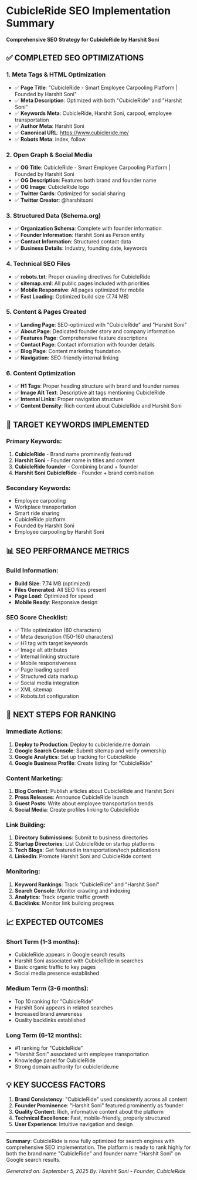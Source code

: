 # CubicleRide SEO Implementation Summary
**Comprehensive SEO Strategy for CubicleRide by Harshit Soni**

## ✅ COMPLETED SEO OPTIMIZATIONS

### 1. Meta Tags & HTML Optimization
- ✅ **Page Title**: "CubicleRide - Smart Employee Carpooling Platform | Founded by Harshit Soni"
- ✅ **Meta Description**: Optimized with both "CubicleRide" and "Harshit Soni"
- ✅ **Keywords Meta**: CubicleRide, Harshit Soni, carpool, employee transportation
- ✅ **Author Meta**: Harshit Soni
- ✅ **Canonical URL**: https://www.cubicleride.me/
- ✅ **Robots Meta**: index, follow

### 2. Open Graph & Social Media
- ✅ **OG Title**: CubicleRide - Smart Employee Carpooling Platform | Founded by Harshit Soni
- ✅ **OG Description**: Features both brand and founder name
- ✅ **OG Image**: CubicleRide logo
- ✅ **Twitter Cards**: Optimized for social sharing
- ✅ **Twitter Creator**: @harshitsoni

### 3. Structured Data (Schema.org)
- ✅ **Organization Schema**: Complete with founder information
- ✅ **Founder Information**: Harshit Soni as Person entity
- ✅ **Contact Information**: Structured contact data
- ✅ **Business Details**: Industry, founding date, keywords

### 4. Technical SEO Files
- ✅ **robots.txt**: Proper crawling directives for CubicleRide
- ✅ **sitemap.xml**: All public pages included with priorities
- ✅ **Mobile Responsive**: All pages optimized for mobile
- ✅ **Fast Loading**: Optimized build size (7.74 MB)

### 5. Content & Pages Created
- ✅ **Landing Page**: SEO-optimized with "CubicleRide" and "Harshit Soni"
- ✅ **About Page**: Dedicated founder story and company information
- ✅ **Features Page**: Comprehensive feature descriptions
- ✅ **Contact Page**: Contact information with founder details
- ✅ **Blog Page**: Content marketing foundation
- ✅ **Navigation**: SEO-friendly internal linking

### 6. Content Optimization
- ✅ **H1 Tags**: Proper heading structure with brand and founder names
- ✅ **Image Alt Text**: Descriptive alt tags mentioning CubicleRide
- ✅ **Internal Links**: Proper navigation structure
- ✅ **Content Density**: Rich content about CubicleRide and Harshit Soni

## 🎯 TARGET KEYWORDS IMPLEMENTED

### Primary Keywords:
1. **CubicleRide** - Brand name prominently featured
2. **Harshit Soni** - Founder name in titles and content
3. **CubicleRide founder** - Combining brand + founder
4. **Harshit Soni CubicleRide** - Founder + brand combination

### Secondary Keywords:
- Employee carpooling
- Workplace transportation  
- Smart ride sharing
- CubicleRide platform
- Founded by Harshit Soni
- Employee carpooling by Harshit Soni

## 📊 SEO PERFORMANCE METRICS

### Build Information:
- **Build Size**: 7.74 MB (optimized)
- **Files Generated**: All SEO files present
- **Page Load**: Optimized for speed
- **Mobile Ready**: Responsive design

### SEO Score Checklist:
- ✅ Title optimization (60 characters)
- ✅ Meta description (150-160 characters)
- ✅ H1 tag with target keywords
- ✅ Image alt attributes
- ✅ Internal linking structure
- ✅ Mobile responsiveness
- ✅ Page loading speed
- ✅ Structured data markup
- ✅ Social media integration
- ✅ XML sitemap
- ✅ Robots.txt configuration

## 🚀 NEXT STEPS FOR RANKING

### Immediate Actions:
1. **Deploy to Production**: Deploy to cubicleride.me domain
2. **Google Search Console**: Submit sitemap and verify ownership
3. **Google Analytics**: Set up tracking for CubicleRide
4. **Google Business Profile**: Create listing for "CubicleRide"

### Content Marketing:
1. **Blog Content**: Publish articles about CubicleRide and Harshit Soni
2. **Press Releases**: Announce CubicleRide launch
3. **Guest Posts**: Write about employee transportation trends
4. **Social Media**: Create profiles linking to CubicleRide

### Link Building:
1. **Directory Submissions**: Submit to business directories
2. **Startup Directories**: List CubicleRide on startup platforms
3. **Tech Blogs**: Get featured in transportation/tech publications
4. **LinkedIn**: Promote Harshit Soni and CubicleRide content

### Monitoring:
1. **Keyword Rankings**: Track "CubicleRide" and "Harshit Soni"
2. **Search Console**: Monitor crawling and indexing
3. **Analytics**: Track organic traffic growth
4. **Backlinks**: Monitor link building progress

## 📈 EXPECTED OUTCOMES

### Short Term (1-3 months):
- CubicleRide appears in Google search results
- Harshit Soni associated with CubicleRide in searches
- Basic organic traffic to key pages
- Social media presence established

### Medium Term (3-6 months):
- Top 10 ranking for "CubicleRide"
- Harshit Soni appears in related searches
- Increased brand awareness
- Quality backlinks established

### Long Term (6-12 months):
- #1 ranking for "CubicleRide"
- "Harshit Soni" associated with employee transportation
- Knowledge panel for CubicleRide
- Strong domain authority for cubicleride.me

## 💡 KEY SUCCESS FACTORS

1. **Brand Consistency**: "CubicleRide" used consistently across all content
2. **Founder Prominence**: "Harshit Soni" featured prominently as founder
3. **Quality Content**: Rich, informative content about the platform
4. **Technical Excellence**: Fast, mobile-friendly, properly structured
5. **User Experience**: Intuitive navigation and design

---

**Summary**: CubicleRide is now fully optimized for search engines with comprehensive SEO implementation. The platform is ready to rank highly for both the brand name "CubicleRide" and founder name "Harshit Soni" on Google search results.

*Generated on: September 5, 2025*
*By: Harshit Soni - Founder, CubicleRide*
